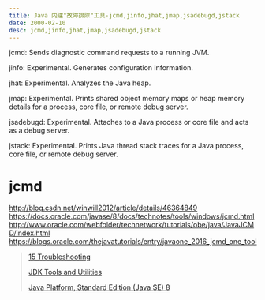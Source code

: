```yaml
---
title: Java 内建"故障排除"工具-jcmd,jinfo,jhat,jmap,jsadebugd,jstack
date: 2000-02-10
desc: jcmd,jinfo,jhat,jmap,jsadebugd,jstack
---
```


jcmd: Sends diagnostic command requests to a running JVM.

jinfo: Experimental. Generates configuration information.

jhat: Experimental. Analyzes the Java heap.

jmap: Experimental. Prints shared object memory maps or heap memory details for a process, core file, or remote debug server.

jsadebugd: Experimental. Attaches to a Java process or core file and acts as a debug server.

jstack: Experimental. Prints Java thread stack traces for a Java process, core file, or remote debug server.

<!--more-->

# jcmd

http://blog.csdn.net/winwill2012/article/details/46364849
https://docs.oracle.com/javase/8/docs/technotes/tools/windows/jcmd.html
http://www.oracle.com/webfolder/technetwork/tutorials/obe/java/JavaJCMD/index.html
https://blogs.oracle.com/thejavatutorials/entry/javaone_2016_jcmd_one_tool




>[15 Troubleshooting](http://docs.oracle.com/javase/8/docs/technotes/tools/unix/s11-troubleshooting_tools.html)
>
>[JDK Tools and Utilities](http://docs.oracle.com/javase/8/docs/technotes/tools/)
>
>[Java Platform, Standard Edition (Java SE) 8](http://docs.oracle.com/javase/8/)
